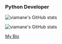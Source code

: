 ### Python Developer

![viamane's GitHub stats](https://github-readme-stats.vercel.app/api?username=FanyaOff&layout=compact&langs_count=7&theme=dracula)

![viamane's GitHub stats](https://github-readme-stats.vercel.app/api/top-langs/?username=FanyaOff&layout=compact&langs_count=7&theme=dracula)

[My Bio](https://t.me/vialcz)
